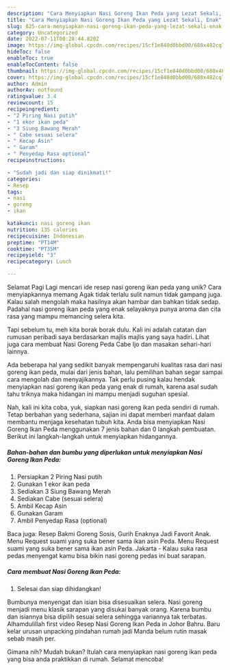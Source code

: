 ```yaml
---
description: "Cara Menyiapkan Nasi Goreng Ikan Peda yang Lezat Sekali, Enak"
title: "Cara Menyiapkan Nasi Goreng Ikan Peda yang Lezat Sekali, Enak"
slug: 825-cara-menyiapkan-nasi-goreng-ikan-peda-yang-lezat-sekali-enak
category: Uncategorized
date: 2022-07-11T00:28:44.820Z
image: https://img-global.cpcdn.com/recipes/15cf1e840d0bbd00/680x482cq70/nasi-goreng-ikan-peda-foto-resep-utama.jpg
hideToc: false
enableToc: true
enableTocContent: false
thumbnail: https://img-global.cpcdn.com/recipes/15cf1e840d0bbd00/680x482cq70/nasi-goreng-ikan-peda-foto-resep-utama.jpg
cover: https://img-global.cpcdn.com/recipes/15cf1e840d0bbd00/680x482cq70/nasi-goreng-ikan-peda-foto-resep-utama.jpg
author: Admin
authorAv: notfound
ratingvalue: 3.4
reviewcount: 15
recipeingredient:
- "2 Piring Nasi putih"
- "1 ekor ikan peda"
- "3 Siung Bawang Merah"
- " Cabe sesuai selera"
- " Kecap Asin"
- " Garam"
- " Penyedap Rasa optional"
recipeinstructions:

- "Sudah jadi dan siap dinikmati!"
categories:
- Resep
tags:
- nasi
- goreng
- ikan

katakunci: nasi goreng ikan 
nutrition: 135 calories
recipecuisine: Indonesian
preptime: "PT14M"
cooktime: "PT35M"
recipeyield: "3"
recipecategory: Lunch

---
```



Selamat Pagi Lagi mencari ide resep nasi goreng ikan peda yang unik? Cara menyiapkannya memang Agak tidak terlalu sulit namun tidak gampang juga. Kalau salah mengolah maka hasilnya akan hambar dan bahkan tidak sedap. Padahal nasi goreng ikan peda yang enak selayaknya punya aroma dan cita rasa yang mampu memancing selera kita.


Tapi sebelum tu, meh kita borak borak dulu. Kali ini adalah catatan dan rumusan peribadi saya berdasarkan majlis majlis yang saya hadiri. Lihat juga cara membuat Nasi Goreng Peda Cabe Ijo dan masakan sehari-hari lainnya.

Ada beberapa hal yang sedikit banyak mempengaruhi kualitas rasa dari nasi goreng ikan peda, mulai dari jenis bahan, lalu pemilihan bahan segar sampai cara mengolah dan menyajikannya. Tak perlu pusing kalau hendak menyiapkan nasi goreng ikan peda yang enak di rumah, karena asal sudah tahu triknya maka hidangan ini mampu menjadi suguhan spesial.


Nah, kali ini kita coba, yuk, siapkan nasi goreng ikan peda sendiri di rumah. Tetap berbahan yang sederhana, sajian ini dapat memberi manfaat dalam membantu menjaga kesehatan tubuh kita. Anda bisa menyiapkan Nasi Goreng Ikan Peda menggunakan 7 jenis bahan dan 0 langkah pembuatan. Berikut ini langkah-langkah untuk menyiapkan hidangannya.

<!--inarticleads1-->

##### Bahan-bahan dan bumbu yang diperlukan untuk menyiapkan Nasi Goreng Ikan Peda:

1. Persiapkan 2 Piring Nasi putih
1. Gunakan 1 ekor ikan peda
1. Sediakan 3 Siung Bawang Merah
1. Sediakan  Cabe (sesuai selera)
1. Ambil  Kecap Asin
1. Gunakan  Garam
1. Ambil  Penyedap Rasa (optional)


Baca juga: Resep Bakmi Goreng Sosis, Gurih Enaknya Jadi Favorit Anak. Menu Request suami yang suka bener sama ikan asin Peda. Menu Request suami yang suka bener sama ikan asin Peda. Jakarta - Kalau suka rasa pedas menyengat kamu bisa bikin nasi goreng pedas ini buat sarapan. 

<!--inarticleads2-->

##### Cara membuat Nasi Goreng Ikan Peda:


1. Selesai dan siap dihidangkan!

Bumbunya menyengat dan isian bisa disesuaikan selera. Nasi goreng menjadi menu klasik sarapan yang disukai banyak orang. Karena bumbu dan isiannya bisa dipilih sesuai selera sehingga variannya tak terbatas. Alhamdulillah first video Resep Nasi Goreng Ikan Peda in Johor Bahru. Baru kelar urusan unpacking pindahan rumah jadi Manda belum rutin masak sebab masih per. 

Gimana nih? Mudah bukan? Itulah cara menyiapkan nasi goreng ikan peda yang bisa anda praktikkan di rumah. Selamat mencoba!
